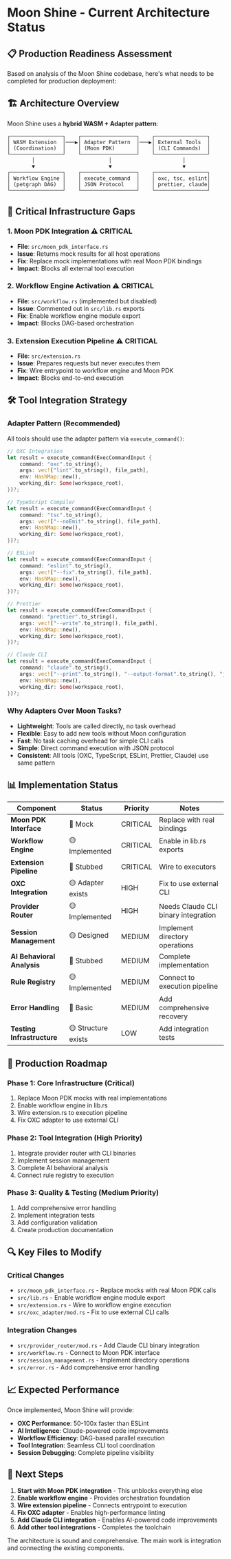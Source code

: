 # Moon Shine - Current Architecture Status

## 📋 Production Readiness Assessment

Based on analysis of the Moon Shine codebase, here's what needs to be completed for production deployment:

## 🏗️ Architecture Overview

Moon Shine uses a **hybrid WASM + Adapter pattern**:

```text
┌─────────────────┐    ┌──────────────────┐    ┌─────────────────┐
│ WASM Extension  │───▶│ Adapter Pattern  │───▶│ External Tools  │
│ (Coordination)  │    │ (Moon PDK)       │    │ (CLI Commands)  │
└─────────────────┘    └──────────────────┘    └─────────────────┘
        │                        │                       │
        ▼                        ▼                       ▼
┌─────────────────┐    ┌──────────────────┐    ┌─────────────────┐
│ Workflow Engine │    │ execute_command  │    │ oxc, tsc, eslint│
│ (petgraph DAG)  │    │ JSON Protocol    │    │ prettier, claude│
└─────────────────┘    └──────────────────┘    └─────────────────┘
```

## 🔧 Critical Infrastructure Gaps

### 1. **Moon PDK Integration** ⚠️ CRITICAL
- **File**: `src/moon_pdk_interface.rs`
- **Issue**: Returns mock results for all host operations
- **Fix**: Replace mock implementations with real Moon PDK bindings
- **Impact**: Blocks all external tool execution

### 2. **Workflow Engine Activation** ⚠️ CRITICAL  
- **File**: `src/workflow.rs` (implemented but disabled)
- **Issue**: Commented out in `src/lib.rs` exports
- **Fix**: Enable workflow engine module export
- **Impact**: Blocks DAG-based orchestration

### 3. **Extension Execution Pipeline** ⚠️ CRITICAL
- **File**: `src/extension.rs`
- **Issue**: Prepares requests but never executes them
- **Fix**: Wire entrypoint to workflow engine and Moon PDK
- **Impact**: Blocks end-to-end execution

## 🛠️ Tool Integration Strategy

### **Adapter Pattern (Recommended)**
All tools should use the adapter pattern via `execute_command()`:

```rust
// OXC Integration
let result = execute_command(ExecCommandInput {
    command: "oxc".to_string(),
    args: vec!["lint".to_string(), file_path],
    env: HashMap::new(),
    working_dir: Some(workspace_root),
})?;

// TypeScript Compiler
let result = execute_command(ExecCommandInput {
    command: "tsc".to_string(),
    args: vec!["--noEmit".to_string(), file_path],
    env: HashMap::new(),
    working_dir: Some(workspace_root),
})?;

// ESLint
let result = execute_command(ExecCommandInput {
    command: "eslint".to_string(),
    args: vec!["--fix".to_string(), file_path],
    env: HashMap::new(),
    working_dir: Some(workspace_root),
})?;

// Prettier
let result = execute_command(ExecCommandInput {
    command: "prettier".to_string(),
    args: vec!["--write".to_string(), file_path],
    env: HashMap::new(),
    working_dir: Some(workspace_root),
})?;

// Claude CLI
let result = execute_command(ExecCommandInput {
    command: "claude".to_string(),
    args: vec!["--print".to_string(), "--output-format".to_string(), "json".to_string()],
    env: HashMap::new(),
    working_dir: Some(workspace_root),
})?;
```

### **Why Adapters Over Moon Tasks?**
- **Lightweight**: Tools are called directly, no task overhead
- **Flexible**: Easy to add new tools without Moon configuration
- **Fast**: No task caching overhead for simple CLI calls
- **Simple**: Direct command execution with JSON protocol
- **Consistent**: All tools (OXC, TypeScript, ESLint, Prettier, Claude) use same pattern

## 📊 Implementation Status

| Component | Status | Priority | Notes |
|-----------|--------|----------|-------|
| **Moon PDK Interface** | 🔴 Mock | CRITICAL | Replace with real bindings |
| **Workflow Engine** | 🟡 Implemented | CRITICAL | Enable in lib.rs exports |
| **Extension Pipeline** | 🔴 Stubbed | CRITICAL | Wire to executors |
| **OXC Integration** | 🟡 Adapter exists | HIGH | Fix to use external CLI |
| **Provider Router** | 🟡 Implemented | HIGH | Needs Claude CLI binary integration |
| **Session Management** | 🟡 Designed | MEDIUM | Implement directory operations |
| **AI Behavioral Analysis** | 🔴 Stubbed | MEDIUM | Complete implementation |
| **Rule Registry** | 🟡 Implemented | MEDIUM | Connect to execution pipeline |
| **Error Handling** | 🔴 Basic | MEDIUM | Add comprehensive recovery |
| **Testing Infrastructure** | 🟡 Structure exists | LOW | Add integration tests |

## 🎯 Production Roadmap

### **Phase 1: Core Infrastructure** (Critical)
1. Replace Moon PDK mocks with real implementations
2. Enable workflow engine in lib.rs
3. Wire extension.rs to execution pipeline
4. Fix OXC adapter to use external CLI

### **Phase 2: Tool Integration** (High Priority)
1. Integrate provider router with CLI binaries
2. Implement session management
3. Complete AI behavioral analysis
4. Connect rule registry to execution

### **Phase 3: Quality & Testing** (Medium Priority)
1. Add comprehensive error handling
2. Implement integration tests
3. Add configuration validation
4. Create production documentation

## 🔍 Key Files to Modify

### **Critical Changes**
- `src/moon_pdk_interface.rs` - Replace mocks with real Moon PDK calls
- `src/lib.rs` - Enable workflow engine module export
- `src/extension.rs` - Wire to workflow engine execution
- `src/oxc_adapter/mod.rs` - Fix to use external CLI calls

### **Integration Changes**
- `src/provider_router/mod.rs` - Add Claude CLI binary integration
- `src/workflow.rs` - Connect to Moon PDK interface
- `src/session_management.rs` - Implement directory operations
- `src/error.rs` - Add comprehensive error handling

## 📈 Expected Performance

Once implemented, Moon Shine will provide:

- **OXC Performance**: 50-100x faster than ESLint
- **AI Intelligence**: Claude-powered code improvements
- **Workflow Efficiency**: DAG-based parallel execution
- **Tool Integration**: Seamless CLI tool coordination
- **Session Debugging**: Complete pipeline visibility

## 🚀 Next Steps

1. **Start with Moon PDK integration** - This unblocks everything else
2. **Enable workflow engine** - Provides orchestration foundation  
3. **Wire extension pipeline** - Connects entrypoint to execution
4. **Fix OXC adapter** - Enables high-performance linting
5. **Add Claude CLI integration** - Enables AI-powered code improvements
6. **Add other tool integrations** - Completes the toolchain

The architecture is sound and comprehensive. The main work is integration and connecting the existing components.